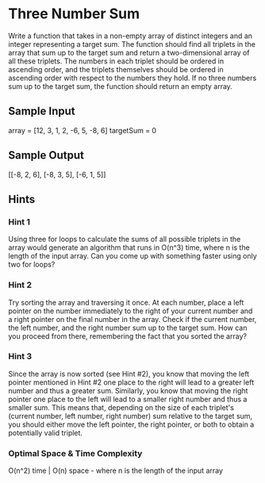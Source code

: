 # Three Number Sum

Write a function that takes in a non-empty array of distinct integers and an integer representing a target sum. 
The function should find all triplets in the array that sum up to the target sum and return a two-dimensional array of all these triplets. 
The numbers in each triplet should be ordered in ascending order, and the triplets themselves should be ordered in ascending order with 
respect to the numbers they hold.
If no three numbers sum up to the target sum, the function should return an empty array.

## Sample Input
array = [12, 3, 1, 2, -6, 5, -8, 6] targetSum = 0
## Sample Output
[[-8, 2, 6], [-8, 3, 5], [-6, 1, 5]]
## Hints
### Hint 1
Using three for loops to calculate the sums of all possible triplets in the array would generate an algorithm that runs in O(n^3) time, where n is the length of the input array. Can you come up with something faster using only two for loops?
### Hint 2
Try sorting the array and traversing it once. At each number, place a left pointer on the number immediately to the right of your current number and a right pointer on the final number in the array. Check if the current number, the left number, and the right number sum up to the target sum. How can you proceed from there, remembering the fact that you sorted the array?
### Hint 3
Since the array is now sorted (see Hint #2), you know that moving the left pointer mentioned in Hint #2 one place to the right will lead to a greater left number and thus a greater sum. Similarly, you know that moving the right pointer one place to the left will lead to a smaller right number and thus a smaller sum. This means that, depending on the size of each triplet's (current number, left number, right number) sum relative to the target sum, you should either move the left pointer, the right pointer, or both to obtain a potentially valid triplet.
### Optimal Space & Time Complexity
O(n^2) time | O(n) space - where n is the length of the input array